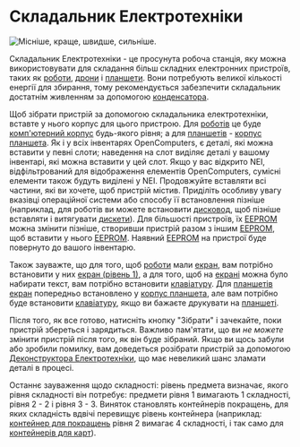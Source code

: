 # Складальник Електротехніки

![Місніше, краще, швидше, сильніше.](oredict:oc:assembler)

Складальник Електротехніки - це просунута робоча станція, яку можна використовувати для складання більш складних електронних пристроїв, таких як [роботи](robot.md), [дрони](../item/drone.md) і [планшети](../item/tablet.md). Вони потребують великої кількості енергії для збирання, тому рекомендується забезпечити складальник достатнім живленням за допомогою [конденсатора](capacitor.md).

Щоб зібрати пристрій за допомогою складальника електротехніки, вставте у нього корпус для цього пристрою. Для [роботів](robot.md) це буде [комп'ютерний корпус](case1.md) будь-якого рівня; а для [планшетів](../item/tablet.md) - [корпус планшета](../item/tabletCase1.md). Як і у всіх інвентарях OpenComputers, є деталі, які можна вставити у певні слоти; наведення на слот виділяє деталі у вашому інвентарі, які можна вставити у цей слот. Якщо у вас відкрито NEI, відфільтрований для відображення елементів OpenComputers, сумісні елементи також будуть виділені у NEI. Продовжуйте вставляти всі частини, які ви хочете, щоб пристрій містив. Приділіть особливу увагу вказівці операційної системи або способу її встановлення пізніше (наприклад, для роботів ви можете встановити [дисковод](diskDrive.md), щоб пізніше вставляти і витягувати [дискети](../item/floppy.md)). Для більшості пристроїв, їх [EEPROM](../item/eeprom.md) можна змінити пізніше, створивши пристрій разом з іншим [EEPROM](../item/eeprom.md), щоб вставити у нього [EEPROM](../item/eeprom.md). Наявний [EEPROM](../item/eeprom.md) на пристрої буде повернуто до вашого інвентарю.

Також зауважте, що для того, щоб [роботи](robot.md) мали [екран](screen1.md), вам потрібно встановити у них [екран (рівень 1)](screen1.md), а для того, щоб на [екрані](screen1.md) можна було набирати текст, вам потрібно встановити [клавіатуру](keyboard.md). Для [планшетів](../item/tablet.md) [екран](screen1.md) попередньо встановлено у [корпус планшета](../item/tabletCase1.md), але вам потрібно буде встановити [клавіатуру](keyboard.md), якщо ви бажаєте друкувати на [планшеті](../item/tablet.md).

Після того, як все готово, натисніть кнопку "Зібрати" і зачекайте, поки пристрій збереться і зарядиться. Важливо пам'ятати, що ви *не можете* змінити пристрій після того, як він буде зібраний. Якщо ви щось забули або зробили помилку, вам доведеться розібрати пристрій за допомогою [Деконструктора Електротехніки](disassembler.md), що має невеликий шанс зламати деталі в процесі.

Останнє зауваження щодо складності: рівень предмета визначає, якого рівня складності він потребує: предмети рівня 1 вимагають 1 складності, рівня 2 - 2 і рівня 3 - 3. Виняток становлять контейнерів покращень, для яких складність вдвічі перевищує рівень контейнера (наприклад: [контейнер для покращень](../item/upgradeContainer1.md) рівня 2 вимагає 4 складності, і так само для [контейнерів для карт](../item/cardContainer1.md)).
